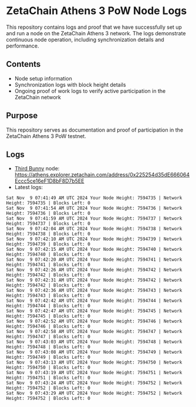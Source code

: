 # ZetaChain Athens 3 PoW Node Logs
This repository contains logs and proof that we have successfully set up and run a node on the ZetaChain Athens 3 network. The logs demonstrate continuous node operation, including synchronization details and performance.

## Contents
- Node setup information
- Synchronization logs with block height details
- Ongoing proof of work logs to verify active participation in the ZetaChain network

## Purpose
This repository serves as documentation and proof of participation in the ZetaChain Athens 3 PoW testnet.

## Logs

- [Third Bunny](https://thirdbunny.xyz/) node: https://athens.explorer.zetachain.com/address/0x225254d35dE666064Eccc5ce16eF1D8bF8D7b5EE
- Latest logs:
```
Sat Nov  9 07:41:49 AM UTC 2024 Your Node Height: 7594735 | Network Height: 7594735 | Blocks Left: 0
Sat Nov  9 07:41:54 AM UTC 2024 Your Node Height: 7594736 | Network Height: 7594736 | Blocks Left: 0
Sat Nov  9 07:41:59 AM UTC 2024 Your Node Height: 7594737 | Network Height: 7594737 | Blocks Left: 0
Sat Nov  9 07:42:04 AM UTC 2024 Your Node Height: 7594738 | Network Height: 7594738 | Blocks Left: 0
Sat Nov  9 07:42:10 AM UTC 2024 Your Node Height: 7594739 | Network Height: 7594739 | Blocks Left: 0
Sat Nov  9 07:42:15 AM UTC 2024 Your Node Height: 7594740 | Network Height: 7594740 | Blocks Left: 0
Sat Nov  9 07:42:20 AM UTC 2024 Your Node Height: 7594741 | Network Height: 7594741 | Blocks Left: 0
Sat Nov  9 07:42:26 AM UTC 2024 Your Node Height: 7594742 | Network Height: 7594742 | Blocks Left: 0
Sat Nov  9 07:42:31 AM UTC 2024 Your Node Height: 7594742 | Network Height: 7594742 | Blocks Left: 0
Sat Nov  9 07:42:36 AM UTC 2024 Your Node Height: 7594743 | Network Height: 7594743 | Blocks Left: 0
Sat Nov  9 07:42:42 AM UTC 2024 Your Node Height: 7594744 | Network Height: 7594744 | Blocks Left: 0
Sat Nov  9 07:42:47 AM UTC 2024 Your Node Height: 7594745 | Network Height: 7594745 | Blocks Left: 0
Sat Nov  9 07:42:52 AM UTC 2024 Your Node Height: 7594746 | Network Height: 7594746 | Blocks Left: 0
Sat Nov  9 07:42:58 AM UTC 2024 Your Node Height: 7594747 | Network Height: 7594747 | Blocks Left: 0
Sat Nov  9 07:43:03 AM UTC 2024 Your Node Height: 7594748 | Network Height: 7594748 | Blocks Left: 0
Sat Nov  9 07:43:08 AM UTC 2024 Your Node Height: 7594749 | Network Height: 7594749 | Blocks Left: 0
Sat Nov  9 07:43:13 AM UTC 2024 Your Node Height: 7594750 | Network Height: 7594750 | Blocks Left: 0
Sat Nov  9 07:43:19 AM UTC 2024 Your Node Height: 7594751 | Network Height: 7594751 | Blocks Left: 0
Sat Nov  9 07:43:24 AM UTC 2024 Your Node Height: 7594752 | Network Height: 7594752 | Blocks Left: 0
Sat Nov  9 07:43:29 AM UTC 2024 Your Node Height: 7594752 | Network Height: 7594752 | Blocks Left: 0
```
